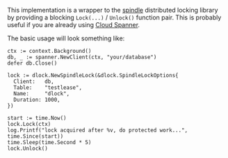 This implementation is a wrapper to the [spindle](https://github.com/flowerinthenight/spindle) distributed locking library by providing a blocking `Lock(...)` / `Unlock()` function pair. This is probably useful if you are already using [Cloud Spanner](https://cloud.google.com/spanner/).

The basic usage will look something like:
```golang
ctx := context.Background()
db, _ := spanner.NewClient(ctx, "your/database")
defer db.Close()

lock := dlock.NewSpindleLock(&dlock.SpindleLockOptions{
  Client:   db,
  Table:    "testlease",
  Name:     "dlock",
  Duration: 1000,
})

start := time.Now()
lock.Lock(ctx)
log.Printf("lock acquired after %v, do protected work...", time.Since(start))
time.Sleep(time.Second * 5)
lock.Unlock()
```
